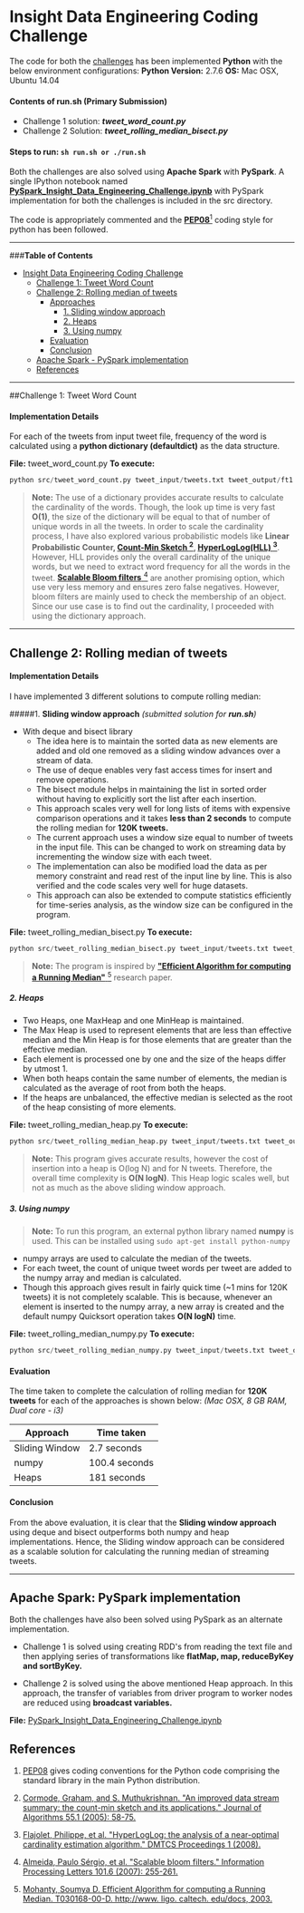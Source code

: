 
Insight Data Engineering Coding Challenge
===================================

The code for both the [challenges](https://github.com/InsightDataScience/cc-example) has been implemented **Python** with the below environment configurations:
**Python Version:** 2.7.6
**OS:** Mac OSX, Ubuntu 14.04



#### **Contents of run.sh** (Primary Submission)
- Challenge 1 solution: **_tweet_word_count.py_**
- Challenge 2 Solution: **_tweet_rolling_median_bisect.py_**

#### **Steps to run:** `sh run.sh or ./run.sh`
Both the challenges are also solved using  **Apache Spark** with **PySpark**. A single IPython notebook named [**PySpark_Insight_Data_Engineering_Challenge.ipynb**](http://nbviewer.ipython.org/github/suhashm/Insight_Coding_Challenge/blob/master/src/PySpark_Insight_Data_Engineering_Challenge.ipynb) with PySpark implementation  for both the challenges is included in the src directory.

The code is appropriately commented and the [**PEP08**<sup>1</sup>](#references) coding style for python has been followed.

----------


###**Table of Contents**

- [Insight Data Engineering Coding Challenge](#insight-data-engineering-coding-challenge )
	- [Challenge 1: Tweet Word Count](#challenge-1-tweet-word-count)
	- [Challenge 2: Rolling median of tweets](#challenge-2-rolling-median-of-tweets)
		- [Approaches](#challenge-2-rolling-median-of-tweets)
			- [1. Sliding window approach](#1-sliding-window-approach)
			- [2. Heaps](#2-heaps)
			- [3. Using numpy](#3-using-numpy)
		- [Evaluation](#evaluation)
		- [Conclusion](#conclusion)
	- [Apache Spark - PySpark implementation](#apache-spark-pyspark-implementation)
	- [References](#references)


----------

##Challenge 1: Tweet Word Count
#### <i class="icon-pencil"></i> Implementation Details

For each of the tweets from input tweet file, frequency of the word is calculated using a **python dictionary (defaultdict)** as the data structure.

**File:** tweet_word_count.py
**To execute:**
```python
python src/tweet_word_count.py tweet_input/tweets.txt tweet_output/ft1.txt
```
> **Note:**
> The use of a dictionary provides accurate results to calculate the cardinality of the words. Though, the look up time is very fast **O(1)**,  the size of the dictionary will be equal to that of number of unique words in all the tweets.
> In order to scale the cardinality process, I have also explored various probabilistic models like **Linear Probabilistic Counter,  [Count-Min Sketch <sup>2</sup>](#references), [HyperLogLog(HLL) <sup>3</sup>](#references)**. However, HLL provides only the overall cardinality of the unique words, but we need to extract word frequency for all the words in the tweet.
>[**Scalable Bloom filters** <sup>4</sup>](#references) are another promising option, which use very less memory and ensures zero false negatives. However, bloom filters are mainly used to check the membership of an object. Since our use case is to find out the cardinality, I proceeded with using the dictionary approach.

----------

## Challenge 2: Rolling median of tweets

#### <i class="icon-pencil"></i> Implementation Details
I have implemented 3 different solutions to compute rolling median:

#####1. **Sliding window approach**
*(submitted solution for **run.sh**)*

- With deque and bisect library
	 - The idea here is to maintain the sorted data as new elements are added and old one removed as a sliding window advances over a stream of data.
	 - The use of deque enables very fast access times for insert and remove operations.
	 -  The bisect module helps in maintaining the list in sorted order without having to explicitly sort the list after each insertion.
	 - This approach scales very well for long lists of items with expensive comparison operations and it takes **less than 2 seconds** to compute the rolling median for **120K tweets.**
	 - The current  approach uses a window size equal to number of tweets in the input file. This can be changed to work on streaming data by incrementing the window size  with each tweet.
	 - The implementation can also be modified load the data as per memory constraint and read rest of the input line by line. This is also verified and the code scales very well for huge datasets.
	 - This approach can also be extended to compute statistics efficiently for time-series analysis, as the window size can be configured in the program.

**File:** tweet_rolling_median_bisect.py
**To execute:**
```python
python src/tweet_rolling_median_bisect.py tweet_input/tweets.txt tweet_output/ft2.txt
```


> **Note:**
> The program is inspired by [**"Efficient Algorithm for computing a Running Median"** <sup>5</sup>](#references) research paper.



##### **2. Heaps**
- Two Heaps, one MaxHeap and one MinHeap is maintained.
-  The Max Heap is used to represent elements that are less than effective median and the Min Heap is for those elements that are greater than the effective median.
- Each element is processed one by one and the size of the heaps differ by utmost 1.
- When both heaps contain the same number of elements, the median is calculated as the average of root from both the heaps.
- If the heaps are unbalanced, the effective median is selected as the root of the heap consisting of more elements.

**File:** tweet_rolling_median_heap.py
**To execute:**
```python
python src/tweet_rolling_median_heap.py tweet_input/tweets.txt tweet_output/ft2.txt
```


> **Note:**
> This program gives accurate results, however the cost of insertion into a heap is O(log N) and for N tweets. Therefore, the overall time complexity is **O(N logN)**.  This Heap logic scales well, but not as much as the above sliding window approach.


##### **3. Using numpy**

> **Note:**
> To run this program, an external python library named  **numpy** is used. This can be installed using `sudo apt-get install python-numpy`

- numpy arrays are used to calculate the median of the tweets.
- For each tweet, the count of unique tweet words per tweet are added to the numpy array and median is calculated.
- Though this approach gives result in fairly quick time (~1 mins for 120K tweets) it is not completely scalable. This is because, whenever an element is inserted to the numpy array, a new array is created and the default numpy Quicksort operation takes **O(N logN)** time.


**File:** tweet_rolling_median_numpy.py
**To execute:**
```python
python src/tweet_rolling_median_numpy.py tweet_input/tweets.txt tweet_output/ft2.txt
```
#### Evaluation

The time taken to complete the calculation of rolling median for **120K tweets** for each of the approaches is shown below:  _(Mac OSX, 8 GB RAM, Dual core - i3)_

| Approach  | Time taken |
| ------------- | ------------- |
| Sliding Window  | 2.7 seconds  |
| numpy  | 100.4 seconds  |
| Heaps  | 181 seconds  |

#### Conclusion
From the above evaluation, it is clear that  the **Sliding window approach** using deque and bisect outperforms both numpy and heap implementations.
Hence,  the Sliding window approach can be considered as a scalable solution for calculating the running median of streaming tweets.


----------


## Apache Spark: PySpark implementation


Both the challenges have also been solved using PySpark as an alternate implementation.

- Challenge 1 is solved using creating RDD's from reading the text file and then applying series of transformations like **flatMap, map, reduceByKey and sortByKey.**

- Challenge 2 is solved using the above mentioned Heap approach. In this approach, the transfer of variables from driver program to worker nodes are reduced using **broadcast variables.**

**File:** [PySpark_Insight_Data_Engineering_Challenge.ipynb](http://nbviewer.ipython.org/github/suhashm/Insight_Coding_Challenge/blob/master/src/PySpark_Insight_Data_Engineering_Challenge.ipynb)



References
-------------
1. [PEP08](https://www.python.org/dev/peps/pep-0008/) gives coding conventions for the Python code comprising the standard library in the main Python distribution.

2. [Cormode, Graham, and S. Muthukrishnan. "An improved data stream summary: the count-min sketch and its applications." Journal of Algorithms 55.1 (2005): 58-75.](http://dimacs.rutgers.edu/~graham/pubs/papers/cm-full.pdf)

3. [Flajolet, Philippe, et al. "HyperLogLog: the analysis of a near-optimal cardinality estimation algorithm." DMTCS Proceedings 1 (2008).](http://algo.inria.fr/flajolet/Publications/FlFuGaMe07.pdf)

4. [Almeida, Paulo Sérgio, et al. "Scalable bloom filters." Information Processing Letters 101.6 (2007): 255-261.](http://gsd.di.uminho.pt/members/cbm/ps/dbloom.pdf)

5. [Mohanty, Soumya D. Efficient Algorithm for computing a Running Median. T030168-00-D. http://www. ligo. caltech. edu/docs, 2003.](https://dcc.ligo.org/public/0027/T030168/000/T030168-00.pdf)
